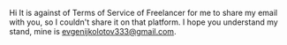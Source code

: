 Hi
It is against of Terms of Service of Freelancer for me to share my email with you, so I couldn't share it on that platform.
I hope you understand my stand, mine is evgenijkolotov333@gmail.com.

